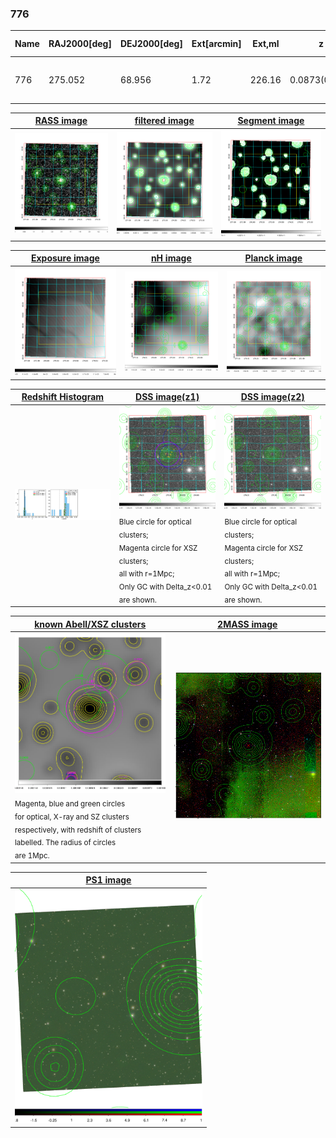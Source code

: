 <div STYLE="page-break-after: always;"></div>

### 776

|Name|RAJ2000[deg]|DEJ2000[deg] |Ext[arcmin]| Ext,ml | z | z_src| C|GC(XSZ,Delta_z<0.01)| GC(OPT,Delta_z<0.01)|GC| R_sig[arcmin] | R500[arcmin] | R500[Mpc]| CRsig[c/s] | CR500[c/s] |L500[1E44 erg/s]|F500[1E-12 erg/s/cm^2]| M500[1E14 Msun]|Tx[keV]|Cnt_sig|Beta|Rc[arcmin]|Comment|Alias|
|---|---|---|---|---|---|------|---|--------|---------|----------|---|---|---|---|---|---|---|---|---|---|---|---|---|---|
|776| 275.052| 68.956| 1.72| 226.16| 0.0873(0.005)| z1, z_xsz| B| L03, MCXC| A, N| A, L03, MCXC, N, W| 12.700| 7.636| 0.748| 0.106(0.010)| 0.100(0.009)| 0.326(0.016)| 1.714(0.084)| 1.30(0.03)| 2.58(0.04)| 732.9| 0.797(-0.076+0.094)| 3.255(-0.473+0.521)| -| k163|

|[RASS image](../image/776/776_img.pdf)|[filtered image](../image/776/776_fil.pdf)|[Segment image](../image/776/776_seg.pdf)|
|-------------------|--------------------|-------------------|
| <img src="../image/776/776_img.png" width="300">  | <img src="../image/776/776_fil.png" width="300">   | <img src="../image/776/776_seg.png" width="300">  |

|[Exposure image](../image/776/776_mex.pdf)| [nH image](../image/776/776_nh.pdf)| [Planck image](../image/776/776_p.pdf)|
|-------------------|--------------------|-------------------|
|<img src="../image/776/776_mex.png" width="300">   | <img src="../image/776/776_nh.png" width="300">    | <img src="../image/776/776_p.png" width="300"> |

|[Redshift Histogram](../image/776/776_zg.pdf) | [DSS image(z1)](../image/776/776_dss_z1.pdf)      |  [DSS image(z2)](../image/776/776_dss_z2.pdf)    |
|-------------------|--------------------|-------------------|
|<img src="../image/776/776_zg.png" width="300"> |<img src="../image/776/776_dss_z1.png" width="300"> <sub><br>Blue circle for optical clusters; <br>Magenta circle for XSZ clusters; <br>all with r=1Mpc; <br>Only GC with Delta_z<0.01 are shown. </sub>| <img src="../image/776/776_dss_z2.png" width="300"><sub><br>Blue circle for optical clusters; <br>Magenta circle for XSZ clusters; <br>all with r=1Mpc; <br>Only GC with Delta_z<0.01 are shown. </sub> |

|[known Abell/XSZ clusters](../image/776/776_gc.pdf) | [2MASS image](../image/776/776_2mass.pdf)      |
|-------------------|-------------------|
|<img src=../image/776/776_gc.png width="300"> <br><sub>Magenta, blue and green circles <br>for optical, X-ray and SZ clusters <br>respectively, with redshift of clusters <br>labelled. The radius of circles <br>are 1Mpc.</sub>|<img src="../image/776/776_2mass.png" width="300">  |

|[PS1 image](../image/776/776_ps1.pdf)            |
|-------------------|
| <img src="../image/776/776_ps1.pdf" width="300">  |
